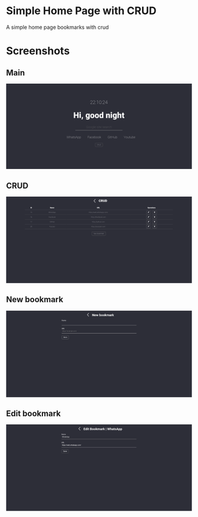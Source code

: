 # Simple Home Page with CRUD
A simple home page bookmarks with crud

# Screenshots

## Main
<img src="https://raw.githubusercontent.com/ShiWonWan/SimpleHomePageCrud/main/main.png" width="700" alt="Screenshot">

## CRUD
<img src="https://raw.githubusercontent.com/ShiWonWan/SimpleHomePageCrud/main/crud.png" width="700" alt="Screenshot">

## New bookmark
<img src="https://raw.githubusercontent.com/ShiWonWan/SimpleHomePageCrud/main/new.png" width="700" alt="Screenshot">

## Edit bookmark
<img src="https://raw.githubusercontent.com/ShiWonWan/SimpleHomePageCrud/main/edit.png" width="700" alt="Screenshot">
